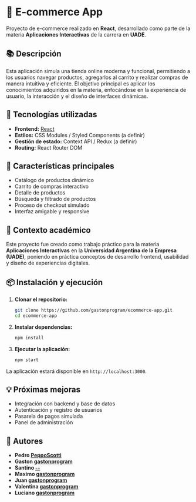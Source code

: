 # 🛒 E-commerce App

Proyecto de e-commerce realizado en **React**, desarrollado como parte de la materia **Aplicaciones Interactivas** de la carrera en **UADE**.

## 📚 Descripción

Esta aplicación simula una tienda online moderna y funcional, permitiendo a los usuarios navegar productos, agregarlos al carrito y realizar compras de manera intuitiva y eficiente. El objetivo principal es aplicar los conocimientos adquiridos en la materia, enfocándose en la experiencia de usuario, la interacción y el diseño de interfaces dinámicas.

## 🚀 Tecnologías utilizadas

- **Frontend:** [React](https://reactjs.org/)
- **Estilos:** CSS Modules / Styled Components (a definir)
- **Gestión de estado:** Context API / Redux (a definir)
- **Routing:** React Router DOM

## 🎯 Características principales

- Catálogo de productos dinámico
- Carrito de compras interactivo
- Detalle de productos
- Búsqueda y filtrado de productos
- Proceso de checkout simulado
- Interfaz amigable y responsive

## 🏫 Contexto académico

Este proyecto fue creado como trabajo práctico para la materia **Aplicaciones Interactivas** en la **Universidad Argentina de la Empresa (UADE)**, poniendo en práctica conceptos de desarrollo frontend, usabilidad y diseño de experiencias digitales.

## 📦 Instalación y ejecución

1. **Clonar el repositorio:**
    ```bash
    git clone https://github.com/gastonprogram/ecommerce-app.git
    cd ecommerce-app
    ```

2. **Instalar dependencias:**
    ```bash
    npm install
    ```

3. **Ejecutar la aplicación:**
    ```bash
    npm start
    ```

La aplicación estará disponible en `http://localhost:3000`.

## 💡 Próximas mejoras

- Integración con backend y base de datos
- Autenticación y registro de usuarios
- Pasarela de pagos simulada
- Panel de administración

## 🤝 Autores

- **Pedro [PeppoScotti](https://github.com/PeppoScotti)**
- **Gaston [gastonprogram](https://github.com/gastonprogram)**
- **Santino [--](https://github.com/gastonprogram)**
- **Maximo [gastonprogram](https://github.com/gastonprogram)**
- **Juan [gastonprogram](https://github.com/gastonprogram)**
- **Valentina [gastonprogram](https://github.com/gastonprogram)**
- **Luciano [gastonprogram](https://github.com/gastonprogram)**


